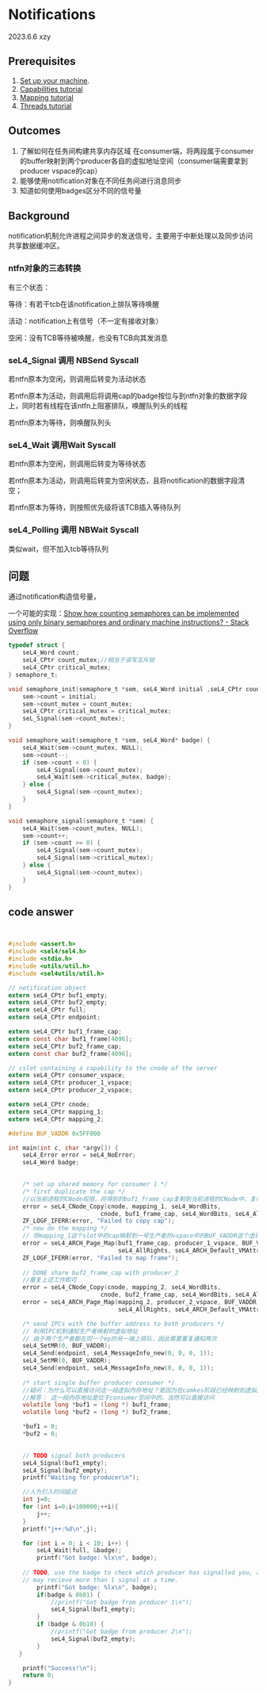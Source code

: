 # Notifications

2023.6.6 xzy



## Prerequisites

1. [Set up your machine](https://docs.sel4.systems/HostDependencies).
2. [Capabilities tutorial](https://docs.sel4.systems/Tutorials/capabilities)
3. [Mapping tutorial](https://docs.sel4.systems/Tutorials/mapping)
4. [Threads tutorial](https://docs.sel4.systems/Tutorials/threads)

## Outcomes

1. 了解如何在任务间构建共享内存区域
   在consumer端，将两段属于consumer的buffer映射到两个producer各自的虚拟地址空间（consumer端需要拿到producer vspace的cap）
2. 能够使用notification对象在不同任务间进行消息同步
3. 知道如何使用badges区分不同的信号量

## Background

notification机制允许进程之间异步的发送信号，主要用于中断处理以及同步访问共享数据缓冲区。

### ntfn对象的三态转换

有三个状态：

等待：有若干tcb在该notification上排队等待唤醒

活动：notification上有信号（不一定有接收对象）

空闲：没有TCB等待被唤醒，也没有TCB向其发消息



### seL4_Signal 调用 NBSend Syscall

若ntfn原本为空闲，则调用后转变为活动状态

若ntfn原本为活动，则调用后将调用cap的badge按位与到ntfn对象的数据字段上，同时若有线程在该ntfn上阻塞排队，唤醒队列头的线程

若ntfn原本为等待，则唤醒队列头

### seL4_Wait 调用Wait Syscall

若ntfn原本为空闲，则调用后转变为等待状态

若ntfn原本为活动，则调用后转变为空闲状态，且将notification的数据字段清空；

若ntfn原本为等待，则按照优先级将该TCB插入等待队列

### seL4_Polling 调用 NBWait Syscall

类似wait，但不加入tcb等待队列



## 问题

通过notification构造信号量，

一个可能的实现：[Show how counting semaphores can be implemented using only binary semaphores and ordinary machine instructions? - Stack Overflow](https://stackoverflow.com/questions/15117155/show-how-counting-semaphores-can-be-implemented-using-only-binary-semaphores-and/25220708#25220708)

```c
typedef struct {
    seL4_Word count;
    seL4_CPtr count_mutex;//相当于读写互斥锁
    seL4_CPtr critical_mutex;
} semaphore_t;

void semaphore_init(semaphore_t *sem, seL4_Word initial ,seL4_CPtr count_mutex,seL4_CPtr critical_mutex) {
    sem->count = initial;
    sem->count_mutex = count_mutex;
    seL4_CPtr critical_mutex = critical_mutex;
    seL_Signal(sem->count_mutex);
}

void semaphore_wait(semaphore_t *sem, seL4_Word* badge) {
    seL4_Wait(sem->count_mutex, NULL);
    sem->count--;
    if (sem->count < 0) {
        seL4_Signal(sem->count_mutex);	
        seL4_Wait(sem->critical_mutex, badge);
    } else {
        seL4_Signal(sem->count_mutex);
    }
}

void semaphore_signal(semaphore_t *sem) {
    seL4_Wait(sem->count_mutex, NULL);
    sem->count++;
    if (sem->count >= 0) {
        seL4_Signal(sem->count_mutex);
        seL4_Signal(sem->critical_mutex);
    } else {
        seL4_Signal(sem->count_mutex);
    }
}
```



## code answer

```c


#include <assert.h>
#include <sel4/sel4.h>
#include <stdio.h>
#include <utils/util.h>
#include <sel4utils/util.h>

// notification object
extern seL4_CPtr buf1_empty;
extern seL4_CPtr buf2_empty;
extern seL4_CPtr full;
extern seL4_CPtr endpoint;

extern seL4_CPtr buf1_frame_cap;
extern const char buf1_frame[4096];
extern seL4_CPtr buf2_frame_cap;
extern const char buf2_frame[4096];

// cslot containing a capability to the cnode of the server
extern seL4_CPtr consumer_vspace;
extern seL4_CPtr producer_1_vspace;
extern seL4_CPtr producer_2_vspace;

extern seL4_CPtr cnode;
extern seL4_CPtr mapping_1;
extern seL4_CPtr mapping_2;

#define BUF_VADDR 0x5FF000

int main(int c, char *argv[]) {
    seL4_Error error = seL4_NoError;
    seL4_Word badge;

    
    /* set up shared memory for consumer 1 */
    /* first duplicate the cap */
    //以当前进程的CNode权限，将得到的buf1_frame_cap复制到当前进程的CNode中，复制后的cap放在mapping_1这个slot中
    error = seL4_CNode_Copy(cnode, mapping_1, seL4_WordBits, 
                          cnode, buf1_frame_cap, seL4_WordBits, seL4_AllRights);
    ZF_LOGF_IFERR(error, "Failed to copy cap");
    /* now do the mapping */
    // 将mapping_1这个slot中的cap映射到一号生产者的vspace中的BUF_VADDR这个虚拟地址上
    error = seL4_ARCH_Page_Map(buf1_frame_cap, producer_1_vspace, BUF_VADDR, 
                               seL4_AllRights, seL4_ARCH_Default_VMAttributes);
    ZF_LOGF_IFERR(error, "Failed to map frame");
    
    // DONE share buf2_frame_cap with producer_2
    //重复上述工作即可
    error = seL4_CNode_Copy(cnode, mapping_2, seL4_WordBits, 
                          cnode, buf2_frame_cap, seL4_WordBits, seL4_AllRights);
    error = seL4_ARCH_Page_Map(mapping_2, producer_2_vspace, BUF_VADDR, 
                               seL4_AllRights, seL4_ARCH_Default_VMAttributes);

    /* send IPCs with the buffer address to both producers */
    // 利用IPC机制通知生产者映射的虚拟地址
    // 由于两个生产者都在同一个ep的另一端上排队，因此需要重复通知两次
    seL4_SetMR(0, BUF_VADDR);
    seL4_Send(endpoint, seL4_MessageInfo_new(0, 0, 0, 1));
    seL4_SetMR(0, BUF_VADDR);
    seL4_Send(endpoint, seL4_MessageInfo_new(0, 0, 0, 1));
    
    /* start single buffer producer consumer */
    //疑问：为什么可以直接访问这一段虚拟内存地址？是因为在camkes阶段已经映射到虚拟内存空间中了嘛？
    //解答： 这一段内存地址是位于consumer空间中的，当然可以直接访问
    volatile long *buf1 = (long *) buf1_frame;
    volatile long *buf2 = (long *) buf2_frame;

    *buf1 = 0;
    *buf2 = 0;

    
    // TODO signal both producers
    seL4_Signal(buf1_empty);
    seL4_Signal(buf2_empty);
    printf("Waiting for producer\n");

    //人为引入时间延迟
    int j=0;
    for (int i=0;i<100000;++i){
        j++;
    }   
    printf("j++:%d\n",j);

    for (int i = 0; i < 10; i++) {
        seL4_Wait(full, &badge);
        printf("Got badge: %lx\n", badge);
        
    // TODO, use the badge to check which producer has signalled you, and signal it back. Note that you 
    // may recieve more than 1 signal at a time.
        printf("Got badge: %lx\n", badge);
        if(badge & 0b01) {
            //printf("Got badge from producer 1\n");
            seL4_Signal(buf1_empty);
        }
        if (badge & 0b10) {
            //printf("Got badge from producer 2\n");
            seL4_Signal(buf2_empty);
        }
   }

    printf("Success!\n");
    return 0;
}
```


